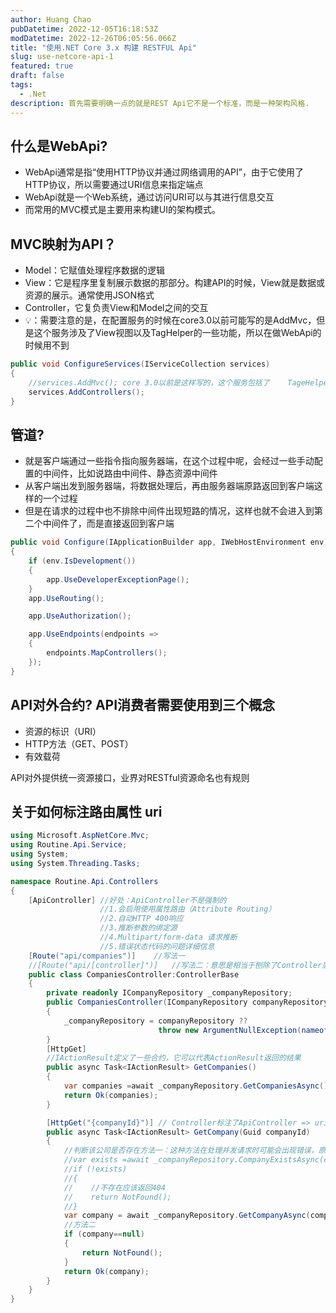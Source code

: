 ```yaml
---
author: Huang Chao
pubDatetime: 2022-12-05T16:18:53Z
modDatetime: 2022-12-26T06:05:56.066Z
title: "使用.NET Core 3.x 构建 RESTFUL Api"
slug: use-netcore-api-1
featured: true
draft: false
tags:
  - .Net
description: 首先需要明确一点的就是REST Api它不是一个标准，而是一种架构风格.
---
```


## 什么是WebApi?

- WebApi通常是指“使用HTTP协议并通过网络调用的API”，由于它使用了HTTP协议，所以需要通过URI信息来指定端点
- WebApi就是一个Web系统，通过访问URI可以与其进行信息交互
- 而常用的MVC模式是主要用来构建UI的架构模式。

## MVC映射为API？

- Model：它赋值处理程序数据的逻辑
- View：它是程序里复制展示数据的那部分。构建API的时候，View就是数据或资源的展示。通常使用JSON格式
- Controller，它复负责View和Model之间的交互
- 💡：需要注意的是，在配置服务的时候在core3.0以前可能写的是AddMvc，但是这个服务涉及了View视图以及TagHelper的一些功能，所以在做WebApi的时候用不到

```C#
public void ConfigureServices(IServiceCollection services)
{
    //services.AddMvc(); core 3.0以前是这样写的，这个服务包括了    TageHelper等 WebApi不需要的东西，所有3.0以后可以不这样写
    services.AddControllers();
}
```

## 管道?

- 就是客户端通过一些指令指向服务器端，在这个过程中呢，会经过一些手动配置的中间件，比如说路由中间件、静态资源中间件
- 从客户端出发到服务器端，将数据处理后，再由服务器端原路返回到客户端这样的一个过程
- 但是在请求的过程中也不排除中间件出现短路的情况，这样也就不会进入到第二个中间件了，而是直接返回到客户端

```C#
public void Configure(IApplicationBuilder app, IWebHostEnvironment env)
{
    if (env.IsDevelopment())
    {
        app.UseDeveloperExceptionPage();
    }
    app.UseRouting();

    app.UseAuthorization();

    app.UseEndpoints(endpoints =>
    {
        endpoints.MapControllers();
    });
}
```

## API对外合约? API消费者需要使用到三个概念

- 资源的标识（URI）
- HTTP方法（GET、POST）
- 有效载荷

API对外提供统一资源接口，业界对RESTful资源命名也有规则

## 关于如何标注路由属性 uri

```C#
using Microsoft.AspNetCore.Mvc;
using Routine.Api.Service;
using System;
using System.Threading.Tasks;

namespace Routine.Api.Controllers
{
    [ApiController] //好处：ApiController不是强制的
                    //1.会启用使用属性路由（Attribute Routing）
                    //2.自动HTTP 400响应
                    //3.推断参数的绑定源
                    //4.Multipart/form-data 请求推断
                    //5.错误状态代码的问题详细信息
    [Route("api/companies")]    //写法一
    //[Route("api/[controller]")]   //写法二：意思是相当于刨除了Controller后缀，获取前面的 Companies C可以是小写，如果你改名了那么你路由的uri也跟着变了（不建议这样写）
    public class CompaniesController:ControllerBase
    {
        private readonly ICompanyRepository _companyRepository;
        public CompaniesController(ICompanyRepository companyRepository)
        {
            _companyRepository = companyRepository ??
                                 throw new ArgumentNullException(nameof(companyRepository));
        }
        [HttpGet]
        //IActionResult定义了一些合约，它可以代表ActionResult返回的结果
        public async Task<IActionResult> GetCompanies()
        {
            var companies =await _companyRepository.GetCompaniesAsync();//读取出来的是List
            return Ok(companies);
        }

        [HttpGet("{companyId}")] // Controller标注了ApiController => uri=> api/companies/{companyId}
        public async Task<IActionResult> GetCompany(Guid companyId)
        {
            //判断该公司是否存在方法一：这种方法在处理并发请求时可能会出现错误，原因是查到之后，进行删除，进入company后也可能是404找不到了
            //var exists =await _companyRepository.CompanyExistsAsync(compamyId);
            //if (!exists)
            //{
            //    //不存在应该返回404
            //    return NotFound();
            //}
            var company = await _companyRepository.GetCompanyAsync(companyId);//读取出来的是List
            //方法二
            if (company==null)
            {
                return NotFound();
            }
            return Ok(company);
        }
    }
}
```
